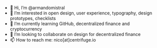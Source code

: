 - 👋 Hi, I’m @armandomistral
- 👀 I’m interested in open design, user experience, typography, design prototypes, checklists
- 🌱 I’m currently learning GitHub, decentralized finance and cryptocurrency
- 💞️ I’m looking to collaborate on design for decentralized finance
- 📫 How to reach me: nico[at]centrifuge.io

<!---
armandomistral/armandomistral is a ✨ special ✨ repository because its `README.md` (this file) appears on your GitHub profile.
You can click the Preview link to take a look at your changes.
--->
